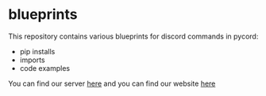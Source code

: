 # blueprints
This repository contains various blueprints for discord commands in pycord:

- pip installs
- imports
- code examples

 You can find our server [here](https://discord.com/invite/JrhpDWayG3) and you can find our website [here](https://www.inspirationbot.co.uk/)
